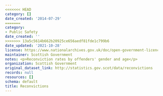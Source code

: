 ```yaml
---
<<<<<<< HEAD
category: []
date_created: '2014-07-29'
=======
category:
- Public Safety
date_created: ''
>>>>>>> 13a5c5614b662b20925ce656aedf81fde1c799b6
date_updated: '2021-10-28'
license: https://www.nationalarchives.gov.uk/doc/open-government-licence/version/3/
maintainer: Scottish Government
notes: <p>Reconviction rates by offenders' gender and age</p>
organization: Scottish Government
original_dataset_link: http://statistics.gov.scot/data/reconvictions
records: null
resources: []
schema: default
title: Reconvictions
---
```

